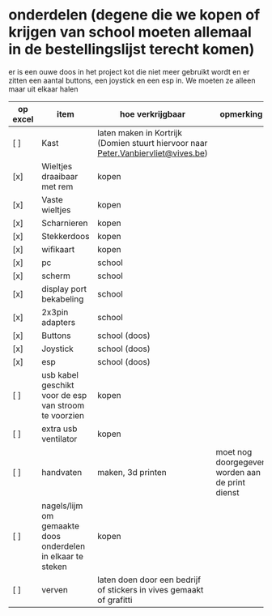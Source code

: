 # onderdelen (degene die we kopen of krijgen van school moeten allemaal in de bestellingslijst terecht komen)

er is een ouwe doos in het project kot die niet meer gebruikt wordt en er zitten een aantal buttons, een joystick en een esp in. We moeten ze alleen maar uit elkaar halen

| op excel | item | hoe verkrijgbaar | opmerking |
| ----------- | ----------- | ----------- | ----------- |
| [ ] | Kast | laten maken in Kortrijk (Domien stuurt hiervoor naar Peter.Vanbiervliet@vives.be) |  |
| [x] | Wieltjes draaibaar met rem | kopen |  |
| [x] | Vaste wieltjes | kopen |  |
| [x] | Scharnieren | kopen |  |
| [x] | Stekkerdoos | kopen |  |
| [x] | wifikaart | kopen |  |
| [x] | pc | school |  |
| [x] | scherm | school |  |
| [x] | display port bekabeling | school |  |
| [x] | 2x3pin adapters | school |  |
| [x] | Buttons | school (doos) |  |
| [x] | Joystick | school (doos) |  |
| [x] | esp | school (doos) |  |
| [ ] | usb kabel geschikt voor de esp van stroom te voorzien | kopen |  |
| [ ] | extra usb ventilator | kopen |  |
| [ ] | handvaten | maken, 3d printen | moet nog doorgegeven worden aan de print dienst |
| [ ] | nagels/lijm om gemaakte doos onderdelen in elkaar te steken | kopen |  |
| [ ] | verven | laten doen door een bedrijf of stickers in vives gemaakt of grafitti |  |
